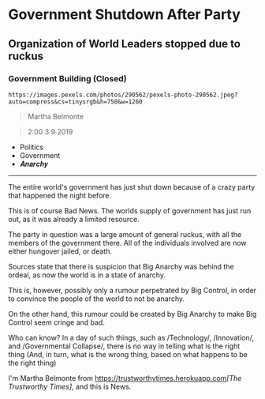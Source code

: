 # Government Shutdown After Party

## Organization of World Leaders stopped due to ruckus

### Government Building (Closed)

`https://images.pexels.com/photos/290562/pexels-photo-290562.jpeg?auto=compress&cs=tinysrgb&h=750&w=1260`

> Martha Belmonte

> 2:00 3∙9∙2019

- Politics
- Government
- 𝑨𝒏𝒂𝒓𝒄𝒉𝒚

---

The entire world's government has just shut down because of a crazy party that happened the night before.


This is of course Bad News. The worlds supply of government has just run out, as it was already a limited resource.

The party in question was a large amount of general ruckus, with all the members of the government there. All of the individuals involved are now either hungover jailed, or death.


Sources state that there is suspicion that Big Anarchy was behind the ordeal, as now the world is in a state of anarchy.

This is, however, possibly only a rumour perpetrated by Big Control, in order to convince the people of the world to not be anarchy.

On the other hand, this rumour could be created by Big Anarchy to make Big Control seem cringe and bad.


Who can know? In a day of such things, such as /Technology/, /Innovation/, and /Governmental Collapse/, there is no way in telling what is the right thing (And, in turn, what is the wrong thing, based on what happens to be the right thing)


I'm Martha Belmonte from <https://trustworthytimes.herokuapp.com>*[The Trustworthy Times]*, and this is News.
